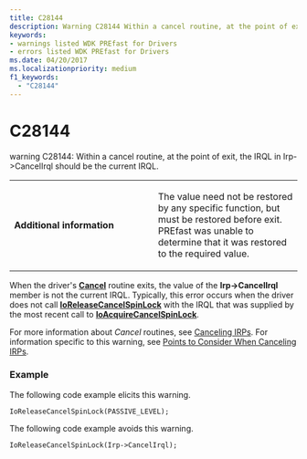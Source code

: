 ```yaml
---
title: C28144
description: Warning C28144 Within a cancel routine, at the point of exit, the IRQL in Irp- CancelIrql should be the current IRQL.
keywords:
- warnings listed WDK PREfast for Drivers
- errors listed WDK PREfast for Drivers
ms.date: 04/20/2017
ms.localizationpriority: medium 
f1_keywords: 
  - "C28144"
---
```


# C28144


warning C28144: Within a cancel routine, at the point of exit, the IRQL in Irp-&gt;CancelIrql should be the current IRQL.

<table>
<colgroup>
<col width="50%" />
<col width="50%" />
</colgroup>
<tbody>
<tr class="odd">
<td align="left"><p><strong>Additional information</strong></p></td>
<td align="left"><p>The value need not be restored by any specific function, but must be restored before exit. PREfast was unable to determine that it was restored to the required value.</p></td>
</tr>
</tbody>
</table>

 

When the driver's [**Cancel**](/windows-hardware/drivers/ddi/wdm/nc-wdm-driver_cancel) routine exits, the value of the **Irp-&gt;CancelIrql** member is not the current IRQL. Typically, this error occurs when the driver does not call [**IoReleaseCancelSpinLock**](/previous-versions/windows/hardware/drivers/ff549550(v=vs.85)) with the IRQL that was supplied by the most recent call to [**IoAcquireCancelSpinLock**](/previous-versions/windows/hardware/drivers/ff548196(v=vs.85)).

For more information about *Cancel* routines, see [Canceling IRPs](../kernel/canceling-irps.md). For information specific to this warning, see [Points to Consider When Canceling IRPs](../kernel/points-to-consider-when-canceling-irps.md).

### <span id="example"></span><span id="EXAMPLE"></span>Example

The following code example elicits this warning.

```
IoReleaseCancelSpinLock(PASSIVE_LEVEL);
```

The following code example avoids this warning.

```
IoReleaseCancelSpinLock(Irp->CancelIrql);
```

 

